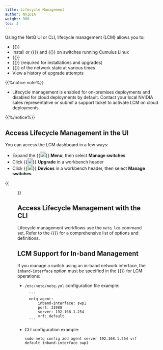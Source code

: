 ```yaml
---
title: Lifecycle Management
author: NVIDIA
weight: 900
toc: 3
---
```


Using the NetQ UI or CLI, lifecycle management (LCM) allows you to:

- {{<link title="Switch Management" text="Manage switch inventory">}}
- Install or {{<link title="Upgrade NetQ Agent" text="upgrade NetQ (Agents and CLI)">}} and {{<link title="Upgrade Cumulus Linux" text="Cumulus Linux">}} on switches running Cumulus Linux
- {{<link title="NetQ and Network OS Images" text="Manage Cumulus Linux and NetQ images">}}
- {{<link title="Credentials and Profiles" text="Configure switch access credentials and profiles">}} (required for installations and upgrades)
- {{<link title="Network Snapshots" text="Create snapshots">}} of the network state at various times
- View a history of upgrade attempts

{{%notice note%}}

- Lifecycle management is enabled for on-premises deployments and disabled for cloud deployments by default. Contact your local NVIDIA sales representative or submit a support ticket to activate LCM on cloud deployments.

{{%/notice%}}

## Access Lifecycle Management in the UI

You can access the LCM dashboard in a few ways:

- Expand the {{<img src="https://icons.cumulusnetworks.com/01-Interface-Essential/03-Menu/navigation-menu.svg" width="18" height="18">}} **Menu**, then select **Manage switches**
- Click {{<img src="https://icons.cumulusnetworks.com/05-Internet-Networks-Servers/06-Servers/server-upload.svg" width="18" height="18">}} **Upgrade** in a workbench header
- Click {{<img src="/images/netq/devices.svg" height="18" width="18">}} **Devices** in a workbench header, then select **Manage switches**

{{<figure src="/images/netq/manage-switch-assets-450.png" alt="dashboard displaying switch management tab" width="700">}}

## Access Lifecycle Management with the CLI

Lifecycle management workflows use the `netq lcm` command set. Refer to the {{<link title="lcm" text="command line reference">}} for a comprehensive list of options and definitions.

## LCM Support for In-band Management

If you manage a switch using an in-band network interface, the `inband-interface` option must be specified in the {{<link url="Install-NetQ-Agents/#configure-netq-agents-using-the-netq-cli" text="agent configuration">}} for LCM operations:

- `/etc/netq/netq.yml` configuration file example:

        ```
        netq-agent:
            inband-interface: swp1
            port: 31980
            server: 192.168.1.254
            vrf: default
        ```

- CLI configuration example:

    ```
    sudo netq config add agent server 192.168.1.254 vrf default inband-interface swp1
    ```